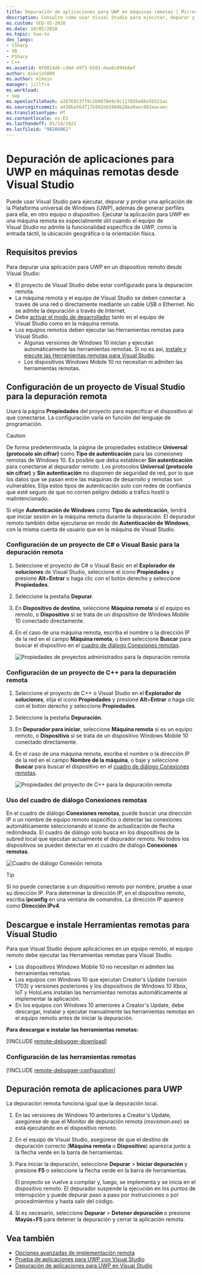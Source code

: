 ```yaml
---
title: Depuración de aplicaciones para UWP en máquinas remotas | Microsoft Docs
description: Consulte cómo usar Visual Studio para ejecutar, depurar y probar una aplicación de la Plataforma universal de Windows (UWP), además de generar perfiles para ella, en otro equipo o dispositivo de forma remota.
ms.custom: SEO-VS-2020
ms.date: 10/05/2018
ms.topic: how-to
dev_langs:
- CSharp
- VB
- FSharp
- C++
ms.assetid: 0f6814d6-cd0d-49f3-b501-dea8c094b8ef
author: mikejo5000
ms.author: mikejo
manager: jillfra
ms.workload:
- uwp
ms.openlocfilehash: a28769237f0c1b0078e9c9c117695e68e5b521ac
ms.sourcegitcommit: a436ba564717b992eb1984b28ea0aec801eacaec
ms.translationtype: HT
ms.contentlocale: es-ES
ms.lasthandoff: 01/14/2021
ms.locfileid: "98204961"
---
```

# <a name="debug-uwp-apps-on-remote-machines-from-visual-studio"></a>Depuración de aplicaciones para UWP en máquinas remotas desde Visual Studio

Puede usar Visual Studio para ejecutar, depurar y probar una aplicación de la Plataforma universal de Windows (UWP), además de generar perfiles para ella, en otro equipo o dispositivo. Ejecutar la aplicación para UWP en una máquina remota es especialmente útil cuando el equipo de Visual Studio no admite la funcionalidad específica de UWP, como la entrada táctil, la ubicación geográfica o la orientación física.

## <a name="prerequisites"></a><a name="BKMK_Prerequisites"></a> Requisitos previos

Para depurar una aplicación para UWP en un dispositivo remoto desde Visual Studio:

- El proyecto de Visual Studio debe estar configurado para la depuración remota.
- La máquina remota y el equipo de Visual Studio se deben conectar a través de una red o directamente mediante un cable USB o Ethernet. No se admite la depuración a través de Internet.
- Debe [activar el modo de desarrollador](/windows/uwp/get-started/enable-your-device-for-development) tanto en el equipo de Visual Studio como en la máquina remota.
- Los equipos remotos deben ejecutar las Herramientas remotas para Visual Studio.
  - Algunas versiones de Windows 10 inician y ejecutan automáticamente las herramientas remotas. Si no es así, [instale y ejecute las Herramientas remotas para Visual Studio](#BKMK_download).
  - Los dispositivos Windows Mobile 10 no necesitan ni admiten las herramientas remotas.

## <a name="configure-a-visual-studio-project-for-remote-debugging"></a><a name="BKMK_ConnectVS"></a> Configuración de un proyecto de Visual Studio para la depuración remota
<a name="BKMK_DirectConnect"></a> Usará la página **Propiedades** del proyecto para especificar el dispositivo al que conectarse. La configuración varía en función del lenguaje de programación.

> [!CAUTION]
> De forma predeterminada, la página de propiedades establece **Universal (protocolo sin cifrar)** como **Tipo de autenticación** para las conexiones remotas de Windows 10. Es posible que deba establecer **Sin autenticación** para conectarse al depurador remoto. Los protocolos **Universal (protocolo sin cifrar)** y **Sin autenticación** no disponen de seguridad de red, por lo que los datos que se pasan entre las máquinas de desarrollo y remotas son vulnerables. Elija estos tipos de autenticación solo con redes de confianza que esté seguro de que no corren peligro debido a tráfico hostil o malintencionado.
>
>Si elige **Autenticación de Windows** como **Tipo de autenticación**, tendrá que iniciar sesión en la máquina remota durante la depuración. El depurador remoto también debe ejecutarse en modo de **Autenticación de Windows**, con la misma cuenta de usuario que en la máquina de Visual Studio.

### <a name="configure-a-c-or-visual-basic-project-for-remote-debugging"></a><a name="BKMK_Choosing_the_remote_device_for_C__and_Visual_Basic_projects"></a> Configuración de un proyecto de C# o Visual Basic para la depuración remota

1. Seleccione el proyecto de C# o Visual Basic en el **Explorador de soluciones** de Visual Studio, seleccione el icono **Propiedades** y presione **Alt**+**Entrar** o haga clic con el botón derecho y seleccione **Propiedades**.

1. Seleccione la pestaña **Depurar**.

1. En **Dispositivo de destino**, seleccione **Máquina remota** si el equipo es remoto, o **Dispositivo** si se trata de un dispositivo de Windows Mobile 10 conectado directamente.

1. En el caso de una máquina remota, escriba el nombre o la dirección IP de la red en el campo **Máquina remota**, o bien seleccione **Buscar** para buscar el dispositivo en el [cuadro de diálogo Conexiones remotas](#remote-connections).

    ![Propiedades de proyectos administrados para la depuración remota](../debugger/media/vsrun_managed_projprop_remote.png "Propiedades del proyecto de depuración administrada")

### <a name="configure-a-c-project-for-remote-debugging"></a><a name="BKMK_Choosing_the_remote_device_for_JavaScript_and_C___projects"></a> Configuración de un proyecto de C++ para la depuración remota

1. Seleccione el proyecto de C++ o Visual Studio en el **Explorador de soluciones**, elija el icono **Propiedades** y presione **Alt**+**Entrar** o haga clic con el botón derecho y seleccione **Propiedades**.

1. Seleccione la pestaña **Depuración**.

3. En **Depurador para iniciar**, seleccione **Máquina remota** si es un equipo remoto, o **Dispositivo** si se trata de un dispositivo Windows Mobile 10 conectado directamente.

1. En el caso de una máquina remota, escriba el nombre o la dirección IP de la red en el campo **Nombre de la máquina**, o baje y seleccione **Buscar** para buscar el dispositivo en el [cuadro de diálogo Conexiones remotas](#remote-connections).

    ![Propiedades del proyecto de C++ para la depuración remota](../debugger/media/vsrun_cpp_projprop_remote.png "Propiedades del proyecto de depuración de C++")

### <a name="use-the-remote-connections-dialog-box"></a><a name="remote-connections"></a> Uso del cuadro de diálogo Conexiones remotas

En el cuadro de diálogo **Conexiones remotas**, puede buscar una dirección IP o un nombre de equipo remoto específico o detectar las conexiones automáticamente seleccionando el icono de actualización de flecha redondeada. El cuadro de diálogo solo busca en los dispositivos de la subred local que ejecutan actualmente el depurador remoto. No todos los dispositivos se pueden detectar en el cuadro de diálogo **Conexiones remotas**.

 ![Cuadro de diálogo Conexión remota](../debugger/media/vsrun_selectremotedebuggerdlg.png "Cuadro de diálogo Conexiones remotas")

>[!TIP]
>Si no puede conectarse a un dispositivo remoto por nombre, pruebe a usar su dirección IP. Para determinar la dirección IP, en el dispositivo remoto, escriba **ipconfig** en una ventana de comandos. La dirección IP aparece como **Dirección IPv4**.

## <a name="download-and-install-the-remote-tools-for-visual-studio"></a><a name="BKMK_download"></a> Descargue e instale Herramientas remotas para Visual Studio

Para que Visual Studio depure aplicaciones en un equipo remoto, el equipo remoto debe ejecutar las Herramientas remotas para Visual Studio.

- Los dispositivos Windows Mobile 10 no necesitan ni admiten las herramientas remotas.
- Los equipos con Windows 10 que ejecutan Creator's Update (versión 1703) y versiones posteriores y los dispositivos de Windows 10 Xbox, IoT y HoloLens instalan las herramientas remotas automáticamente al implementar la aplicación.
- En los equipos con Windows 10 anteriores a Creator's Update, debe descargar, instalar y ejecutar manualmente las herramientas remotas en el equipo remoto antes de iniciar la depuración.

**Para descargar e instalar las herramientas remotas:**

[!INCLUDE [remote-debugger-download](../debugger/includes/remote-debugger-download.md)]

### <a name="configure-the-remote-tools"></a><a name="BKMK_setup"></a> Configuración de las herramientas remotas

[!INCLUDE [remote-debugger-configuration](../debugger/includes/remote-debugger-configuration.md)]

## <a name="debug-uwp-apps-remotely"></a><a name="BKMK_RunRemoteDebug"></a> Depuración remota de aplicaciones para UWP

La depuración remota funciona igual que la depuración local.

1. En las versiones de Windows 10 anteriores a Creator's Update, asegúrese de que el Monitor de depuración remota (*msvsmon.exe*) se está ejecutando en el dispositivo remoto.

1. En el equipo de Visual Studio, asegúrese de que el destino de depuración correcto (**Máquina remota** o **Dispositivo**) aparezca junto a la flecha verde en la barra de herramientas.

1. Para iniciar la depuración, seleccione **Depurar** > **Iniciar depuración** y presione **F5** o seleccione la flecha verde en la barra de herramientas.

   El proyecto se vuelve a compilar y, luego, se implementa y se inicia en el dispositivo remoto. El depurador suspende la ejecución en los puntos de interrupción y puede depurar paso a paso por instrucciones o por procedimientos y hasta salir del código.

1. Si es necesario, seleccione **Depurar** > **Detener depuración** o presione **Mayús**+**F5** para detener la depuración y cerrar la aplicación remota.

## <a name="see-also"></a>Vea también
- [Opciones avanzadas de implementación remota](/windows/uwp/debug-test-perf/deploying-and-debugging-uwp-apps#advanced-remote-deployment-options)
- [Prueba de aplicaciones para UWP con Visual Studio](../test/unit-test-your-code.md)
- [Depuración de aplicaciones para UWP en Visual Studio](debugging-windows-store-and-windows-universal-apps.md)
